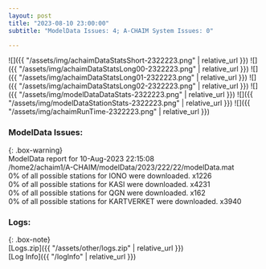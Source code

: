 ```yaml
---
layout: post
title: "2023-08-10 23:00:00"
subtitle: "ModelData Issues: 4; A-CHAIM System Issues: 0"

---
```


![]({{ "/assets/img/achaimDataStatsShort-2322223.png" | relative_url }})
![]({{ "/assets/img/achaimDataStatsLong00-2322223.png" | relative_url }})
![]({{ "/assets/img/achaimDataStatsLong01-2322223.png" | relative_url }})
![]({{ "/assets/img/achaimDataStatsLong02-2322223.png" | relative_url }})
![]({{ "/assets/img/modelDataDataStats-2322223.png" | relative_url }})
![]({{ "/assets/img/modelDataStationStats-2322223.png" | relative_url }})
![]({{ "/assets/img/achaimRunTime-2322223.png" | relative_url }})


### ModelData Issues:  
  
{: .box-warning}  
 ModelData report for 10-Aug-2023 22:15:08   
 /home2/achaim1/A-CHAIM/modelData/2023/222/22/modelData.mat   
 0% of all possible stations for IONO were downloaded. x1226   
 0% of all possible stations for KASI were downloaded. x4231   
 0% of all possible stations for QGN were downloaded. x162   
 0% of all possible stations for KARTVERKET were downloaded. x3940   
  


### Logs:  
  
{: .box-note}  
[Logs.zip]({{ "/assets/other/logs.zip" | relative_url }})  
[Log Info]({{ "/logInfo" | relative_url }})  
